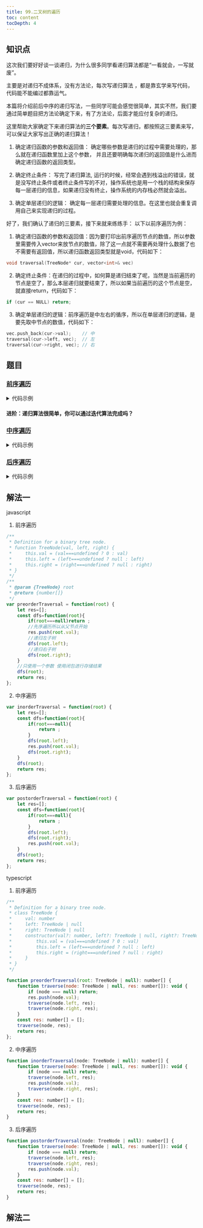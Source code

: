 ```yaml
---
title: 99.二叉树的遍历
toc: content
tocDepth: 4
---
```

## 知识点
这次我们要好好谈一谈递归，为什么很多同学看递归算法都是“一看就会，一写就废”。

主要是对递归不成体系，没有方法论，每次写递归算法 ，都是靠玄学来写代码，代码能不能编过都靠运气。

本篇将介绍前后中序的递归写法，一些同学可能会感觉很简单，其实不然，我们要通过简单题目把方法论确定下来，有了方法论，后面才能应付复杂的递归。

这里帮助大家确定下来递归算法的**三个要素**。每次写递归，都按照这三要素来写，可以保证大家写出正确的递归算法！

1. 确定递归函数的参数和返回值： 确定哪些参数是递归的过程中需要处理的，那么就在递归函数里加上这个参数， 并且还要明确每次递归的返回值是什么进而确定递归函数的返回类型。

2. 确定终止条件： 写完了递归算法, 运行的时候，经常会遇到栈溢出的错误，就是没写终止条件或者终止条件写的不对，操作系统也是用一个栈的结构来保存每一层递归的信息，如果递归没有终止，操作系统的内存栈必然就会溢出。

3. 确定单层递归的逻辑： 确定每一层递归需要处理的信息。在这里也就会重复调用自己来实现递归的过程。

好了，我们确认了递归的三要素，接下来就来练练手：
以下以前序遍历为例：

1. 确定递归函数的参数和返回值：因为要打印出前序遍历节点的数值，所以参数里需要传入vector来放节点的数值，除了这一点就不需要再处理什么数据了也不需要有返回值，所以递归函数返回类型就是void，代码如下：
```c
void traversal(TreeNode* cur, vector<int>& vec)
```
2. 确定终止条件：在递归的过程中，如何算是递归结束了呢，当然是当前遍历的节点是空了，那么本层递归就要结束了，所以如果当前遍历的这个节点是空，就直接return，代码如下：
```c
if (cur == NULL) return;
```
3. 确定单层递归的逻辑：前序遍历是中左右的循序，所以在单层递归的逻辑，是要先取中节点的数值，代码如下：
```c
vec.push_back(cur->val);    // 中
traversal(cur->left, vec);  // 左
traversal(cur->right, vec); // 右
```
## 题目
### [前序遍历](https://leetcode.cn/problems/binary-tree-preorder-traversal/)
<details><summary>代码示例</summary>
给你二叉树的根节点 root ，返回它节点值的 前序 遍历。

#### 示例 1：

![](https://assets.leetcode.com/uploads/2020/09/15/inorder_1.jpg)
输入：root = [1,null,2,3]
输出：[1,2,3]
#### 示例 2：

输入：root = []
输出：[]
#### 示例 3：

输入：root = [1]
输出：[1]
#### 示例 4：
![](https://assets.leetcode.com/uploads/2020/09/15/inorder_5.jpg)
输入：root = [1,2]
输出：[1,2]
#### 示例 5：
![](https://assets.leetcode.com/uploads/2020/09/15/inorder_4.jpg)
输入：root = [1,null,2]
输出：[1,2]
 

#### 提示：

树中节点数目在范围 [0, 100] 内
-100 <= Node.val <= 100

</details>

#### 进阶：递归算法很简单，你可以通过迭代算法完成吗？
### [中序遍历](https://leetcode.cn/problems/binary-tree-preorder-traversal/)

<details><summary>代码示例</summary>

给定一个二叉树的根节点 root ，返回 它的 中序 遍历 。

#### 示例 1：

![](https://assets.leetcode.com/uploads/2020/09/15/inorder_1.jpg)
输入：root = [1,null,2,3]
输出：[1,3,2]
#### 示例 2：

输入：root = []
输出：[]
#### 示例 3：

输入：root = [1]
输出：[1]
 

#### 提示：

树中节点数目在范围 [0, 100] 内
-100 <= Node.val <= 100
 

#### 进阶: 递归算法很简单，你可以通过迭代算法完成吗？

</details>

### [后序遍历](https://leetcode.cn/problems/binary-tree-postorder-traversal/)

<details><summary>代码示例</summary>

给你一棵二叉树的根节点 root ，返回其节点值的 后序遍历 。

#### 示例 1：

![](https://assets.leetcode.com/uploads/2020/08/28/pre1.jpg)
输入：root = [1,null,2,3]
输出：[3,2,1]
#### 示例 2：

输入：root = []
输出：[]
#### 示例 3：

输入：root = [1]
输出：[1]
 

#### 提示：

树中节点的数目在范围 [0, 100] 内
-100 <= Node.val <= 100
 

#### 进阶：递归算法很简单，你可以通过迭代算法完成吗？

</details>

## 解法一

javascript

1. 前序遍历

```js
/**
 * Definition for a binary tree node.
 * function TreeNode(val, left, right) {
 *     this.val = (val===undefined ? 0 : val)
 *     this.left = (left===undefined ? null : left)
 *     this.right = (right===undefined ? null : right)
 * }
 */
/**
 * @param {TreeNode} root
 * @return {number[]}
 */
var preorderTraversal = function(root) {
    let res=[];
    const dfs=function(root){
        if(root===null)return ;
        //先序遍历所以从父节点开始
        res.push(root.val);
        //递归左子树
        dfs(root.left);
        //递归右子树
        dfs(root.right);
    }
    //只使用一个参数 使用闭包进行存储结果
    dfs(root);
    return res;
};
```
2. 中序遍历
```js
var inorderTraversal = function(root) {
    let res=[];
    const dfs=function(root){
        if(root===null){
            return ;
        }
        dfs(root.left);
        res.push(root.val);
        dfs(root.right);
    }
    dfs(root);
    return res;
};
```
3. 后序遍历
```js
var postorderTraversal = function(root) {
    let res=[];
    const dfs=function(root){
        if(root===null){
            return ;
        }
        dfs(root.left);
        dfs(root.right);
        res.push(root.val);
    }
    dfs(root);
    return res;
};

```


typescript

1. 前序遍历

```js
/**
 * Definition for a binary tree node.
 * class TreeNode {
 *     val: number
 *     left: TreeNode | null
 *     right: TreeNode | null
 *     constructor(val?: number, left?: TreeNode | null, right?: TreeNode | null) {
 *         this.val = (val===undefined ? 0 : val)
 *         this.left = (left===undefined ? null : left)
 *         this.right = (right===undefined ? null : right)
 *     }
 * }
 */

function preorderTraversal(root: TreeNode | null): number[] {
    function traverse(node: TreeNode | null, res: number[]): void {
        if (node === null) return;
        res.push(node.val);
        traverse(node.left, res);
        traverse(node.right, res);
    }
    const res: number[] = [];
    traverse(node, res);
    return res;
};
```
2. 中序遍历
```js
function inorderTraversal(node: TreeNode | null): number[] {
    function traverse(node: TreeNode | null, res: number[]): void {
        if (node === null) return;
        traverse(node.left, res);
        res.push(node.val);
        traverse(node.right, res);
    }
    const res: number[] = [];
    traverse(node, res);
    return res;
}
```
3. 后序遍历
```js
function postorderTraversal(node: TreeNode | null): number[] {
    function traverse(node: TreeNode | null, res: number[]): void {
        if (node === null) return;
        traverse(node.left, res);
        traverse(node.right, res);
        res.push(node.val);
    }
    const res: number[] = [];
    traverse(node, res);
    return res;
}

```

## 解法二

